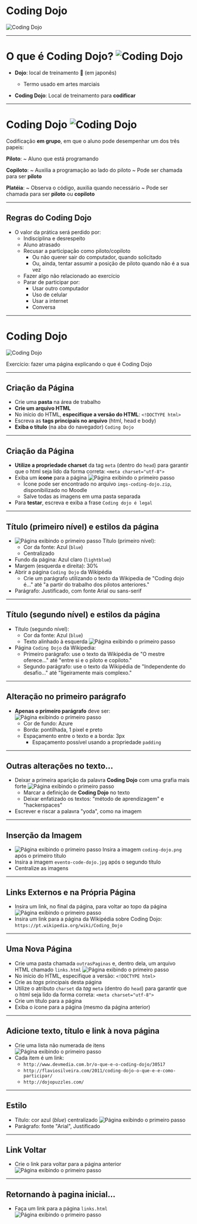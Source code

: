 # Coding Dojo


![Coding Dojo](../../images/coding-dojo.png)


---
# O que é Coding Dojo? ![Coding Dojo](../../images/coding-dojo.png)<!-- {.push-left style="height: 100px;"} -->

- **Dojo**: local de treinamento :japanese_castle: (em japonês)
  - Termo usado em artes marciais

- **Coding Dojo**: Local de treinamento para **codificar**
---
# Coding Dojo ![Coding Dojo](../../images/coding-dojo.png)<!-- {.push-left style="height: 100px;"} -->
Codificação **em grupo**, em que o aluno pode desempenhar um dos três papeis:

**Piloto**:
  ~ Aluno que está programando

**Copiloto**:
  ~ Auxilia a programação ao lado do piloto
  ~ Pode ser chamada para ser **piloto**

**Platéia**:
  ~ Observa o código, auxilia quando necessário
  ~ Pode ser chamada para ser **piloto** ou **copiloto**

---
## Regras do Coding Dojo

- O valor da prática será perdido por:
  - Indisciplina e desrespeito
  - Aluno atrasado
  - Recusar a participação como piloto/copiloto
    - Ou não querer sair do computador, quando solicitado
    - Ou, ainda, tentar assumir a posição de piloto quando não é a sua vez
  - Fazer algo não relacionado ao exercício
  - Parar de participar por:
    - Usar outro computador
    - Uso de celular
    - Usar a internet
    - Conversa

---
# Coding Dojo


![Coding Dojo](../../images/coding-dojo.png)

Exercício: fazer uma página explicando o que é Coding Dojo

---
## Criação da Página


- Crie uma **pasta** na área de trabalho
- **Crie um arquivo HTML**
- No início do HTML, **especifique a versão do HTML**: `<!DOCTYPE html>`
- Escreva as **tags principais no arquivo** (html, head  e body)
- **Exiba o título** (na aba do navegador) `Coding Dojo`

---
## Criação da Página



- **Utilize a propriedade charset** da tag `meta` (dentro do `head`) para garantir que o html seja lido da forma correta:
`<meta charset="utf-8">`
- Exiba um **ícone** para a página
![Página exibindo o primeiro passo](../../images/coding_dojo_1_passos/passo1.png) <!-- {.push-right style="height: 200px;"} -->
  - Ícone pode ser encontrado no arquivo `imgs-coding-dojo.zip`, disponibilizado no Moodle
  - Salve todas as imagens em uma pasta separada
- Para **testar**, escreva e exiba a frase `Coding dojo é legal`

---
## Título (primeiro nível) e estilos da página


- ![Página exibindo o primeiro passo](../../images/coding_dojo_1_passos/passo2.png) <!-- {.push-right style="height: 240px;"} -->
  Título (primeiro nível):
	- Cor da fonte: Azul (`blue`)
	- Centralizado
- Fundo da página: Azul claro (`lightblue`)
- Margem (esquerda e direita): 30%
- Abrir a página `Coding Dojo` da Wikipédia
  - Crie um parágrafo utilizando o texto da Wikipedia de "Coding dojo é..." até "a partir do trabalho dos pilotos anteriores."
- Parágrafo: Justificado, com fonte Arial ou sans-serif

---
## Título (segundo nível) e estilos da página


- Título (segundo nível):
	- Cor da fonte: Azul (`blue`)
	- Texto alinhado à esquerda
  ![Página exibindo o primeiro passo](../../images/coding_dojo_1_passos/passo3.png) <!-- {.push-right style="height: 280px;"} -->
- Página `Coding Dojo` da Wikipedia:
  - Primeiro parágrafo: use o texto da Wikipédia de "O mestre oferece..." até "entre si e o piloto e copiloto."
  - Segundo parágrafo: use o texto da Wikipédia de "Independente do desafio..." até "ligeiramente mais complexo."

---
## Alteração no primeiro parágrafo

- **Apenas o primeiro parágrafo** deve ser:
  ![Página exibindo o primeiro passo](../../images/coding_dojo_1_passos/passo4.png) <!-- {.push-right style="height: 300px;"} -->
  - Cor de fundo: Azure
  - Borda: pontilhada, 1 pixel e preto
  - Espaçamento entre o texto e a borda: 3px
    - Espaçamento possível usando a propriedade `padding`

---
## Outras alterações no texto...

  - Deixar a primeira aparição da palavra **Coding Dojo** com uma grafia mais forte
  ![Página exibindo o primeiro passo](../../images/coding_dojo_1_passos/passo5.png) <!-- {.push-right style="height: 300px;"} -->
	- Marcar a definição de **Coding Dojo** no texto
	- Deixar enfatizado os textos: "método de aprendizagem" e "hackerspaces"
  - Escrever e riscar a palavra "yoda", como na imagem


---
## Inserção da Imagem

- ![Página exibindo o primeiro passo](../../images/coding_dojo_1_passos/passo6.png) <!-- {.push-right style="height: 300px;"} -->
  Insira a imagem `coding-dojo.png` após o primeiro título
- Insira a imagem `evento-code-dojo.jpg` após o segundo título
- Centralize as imagens


---
## Links Externos e na Própria Página

- Insira um link, no final da página, para voltar ao topo da página
![Página exibindo o primeiro passo](../../images/coding_dojo_1_passos/passo7.png) <!-- {.push-right style="height: 400px;"} -->
- Insira um link para a página da Wikipédia sobre Coding Dojo:
  `https://pt.wikipedia.org/wiki/Coding_Dojo`

---
## Uma Nova Página

- Crie uma pasta chamada `outrasPaginas` e, dentro dela, um arquivo HTML
  chamado `links.html`
![Página exibindo o primeiro passo](../../images/coding_dojo_1_passos/passo8.png) <!-- {.push-right style="height: 200px;"} -->
- No início do HTML, especifique a versão: `<!DOCTYPE html>`
- Crie as _tags_ principais desta página
- Utilize o atributo `charset` da _tag_ `meta` (dentro do `head`) para
  garantir que o html seja lido da forma correta: `<meta charset="utf-8">`
- Crie um título para a página
- Exiba o ícone para a página (mesmo da página anterior)

---
## Adicione texto, título e link à nova página

- Crie uma lista não numerada de itens
![Página exibindo o primeiro passo](../../images/coding_dojo_1_passos/passo9.png) <!-- {.push-right style="height: 300px;"} -->
- Cada item é um link:
  - `http://www.devmedia.com.br/o-que-e-o-coding-dojo/30517`
  - `http://flaviosilveira.com/2011/coding-dojo-o-que-e-e-como-participar/`
  - `http://dojopuzzles.com/`

----
## Estilo

- Título: cor azul (_blue_) centralizado
![Página exibindo o primeiro passo](../../images/coding_dojo_1_passos/passo9.png) <!-- {.push-right style="height: 300px;"} -->
- Parágrafo: fonte "Arial", Justificado

---
## Link Voltar

- Crie o link para voltar para a página anterior
  ![Página exibindo o primeiro passo](../../images/coding_dojo_1_passos/passo10.png) <!-- {.push-right style="height: 400px;"} -->

---
## Retornando à pagina inicial...

- Faça um link para a página `links.html`
  ![Página exibindo o primeiro passo](../../images/coding_dojo_1_passos/passo11.png) <!-- {.push-right style="height: 400px;"} -->

